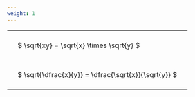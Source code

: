 ```yaml
---
weight: 1
---
```


<style type="text/css">
#T_23fbd th.col_heading {
  text-align: left;
  font-size: 1em;
}
#T_23fbd td {
  text-align: left;
  font-size: 1em;
  padding: 1.5em;
}
</style>
<table id="T_23fbd">
  <thead>
  </thead>
  <tbody>
    <tr>
      <td id="T_23fbd_row0_col0" class="data row0 col0" >$ \sqrt{xy} = \sqrt{x} \times \sqrt{y} $</td>
    </tr>
    <tr>
      <td id="T_23fbd_row1_col0" class="data row1 col0" >$ \sqrt{\dfrac{x}{y}} = \dfrac{\sqrt{x}}{\sqrt{y}} $</td>
    </tr>
  </tbody>
</table>
